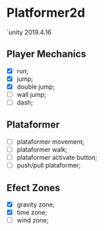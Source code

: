 # Platformer2d


`unity 2019.4.16

## Player Mechanics
  - [x] run;
  - [x] jump;
  - [x] double jump;
  - [ ] wall jump;
  - [ ] dash;
  <!-- - [ ] climb;
  - [ ] charge jump;
  - [ ] soft falling;
  - [ ] stomp;
  - [ ] hang;
  - [ ] shootgun;
  - [ ] meele atack; -->

## Plataformer
  - [ ] plataformer movement;
  - [ ] plataformer walk;
  - [ ] plataformer activate button;
  - [ ] push/pull plataformer;

## Efect Zones
  - [x] gravity zone;
  - [x] time zone;
  - [ ] wind zone;